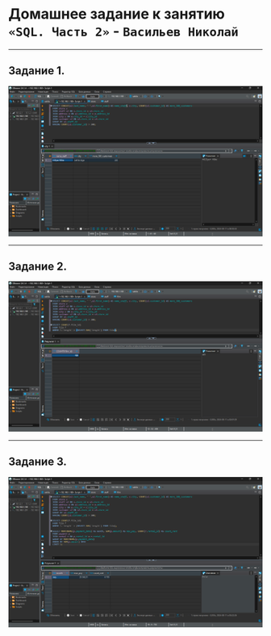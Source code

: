 # Домашнее задание к занятию `«SQL. Часть 2»` - `Васильев Николай`

---
## Задание 1.

![img](../img/Снимок_экрана_2024-08-11_005557.png)

---
## Задание 2.

![img](../img/Снимок_экрана_2024-08-11_020755.png)

---

## Задание 3.

![img](../img/Снимок_экрана_2024-08-11_032241.png)
